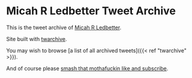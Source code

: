 ---
---

# Micah R Ledbetter Tweet Archive

This is the tweet archive of
[Micah R Ledbetter](https://me.micahrl.com).

Site built with
[twarchive](https://github.com/mrled/twarchive).

You may wish to browse
[a list of all archived tweets]({{< ref "twarchive" >}}).

And of course please
[smash that mothafuckin like and subscribe](https://twitter.com/mrled).
